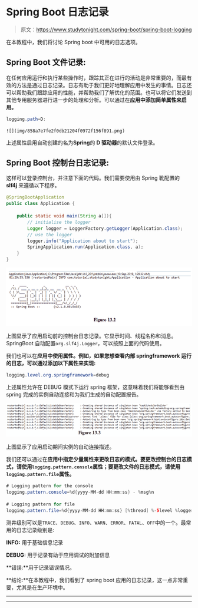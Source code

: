 # Spring Boot 日志记录

> 原文：<https://www.studytonight.com/spring-boot/spring-boot-logging>

在本教程中，我们将讨论 Spring boot 中可用的日志选项。

## Spring Boot 文件记录:

在任何应用运行和执行某些操作时，跟踪其正在进行的活动是非常重要的，而最有效的方法是通过日志记录。日志有助于我们更好地理解应用中发生的事情。日志还可以帮助我们跟踪应用的性能，并帮助我们了解优化的范围。也可以将它们发送到其他专用服务器进行进一步的处理和分析。可以通过在**应用中添加简单属性来启用。**

```java
logging.path=D:
```

`![](img/858a7e7fe2f0db21204f0972f156f891.png)`

上述属性启用自动创建的名为**Spring**的 **D 驱动器**的默认文件登录。

## Spring Boot 控制台日志记录:

这样可以登录控制台，并注意下面的代码。我们需要使用由 Spring 靴配置的 **slf4j** 来遵循以下程序。

```java
@SpringBootApplication
public class Application {

    public static void main(String a[]){
        // initialise the logger
        Logger logger = LoggerFactory.getLogger(Application.class);
        // use the logger
        logger.info("Application about to start");
        SpringApplication.run(Application.class, a);
    } 
}
```

![using console logger for spring boot application](img/e8e1284fca98ff966b9e5e61af12bdc9.png)

上图显示了应用启动前的控制台日志记录。它显示时间、线程名称和消息。SpringBoot 自动配置`org.slf4j.Logger`，可以按照上面的代码使用。

我们也可以在**应用中使用属性。例如，如果您想查看内部 springframework 运行的日志，可以通过添加以下属性来实现:**

```java
logging.level.org.springframework=debug

```

上述属性允许在 DEBUG 模式下运行 spring 框架，这意味着我们将能够看到由 spring 完成的实例自动连接和为我们生成的自动配置报告。

![](img/8b560b097cd676e39f64d3433416036a.png)

上图显示了应用启动期间实例的自动连接描述。

我们还可以通过在**应用中指定少量属性来更改日志的模式。要更改控制台的日志模式，请使用`logging.pattern.console`属性；要更改文件的日志模式，请使用`logging.pattern.file`属性。**

```java
# Logging pattern for the console
logging.pattern.console=%d{yyyy-MM-dd HH:mm:ss} - %msg%n

# Logging pattern for file
logging.pattern.file=%d{yyyy-MM-dd HH:mm:ss} [%thread] %-5level %logger{36} - %msg%n
```

测井级别可以是`TRACE`、`DEBUG`、`INFO`、`WARN`、`ERROR`、`FATAL`、`OFF`中的一个。最常用的日志记录级别是:

**INFO:** 用于基础信息记录

**DEBUG:** 用于记录有助于应用调试的附加信息

**错误:**用于记录错误情况。

**结论:**在本教程中，我们看到了 spring boot 应用的日志记录，这一点非常重要，尤其是在生产环境中。

* * *

* * *